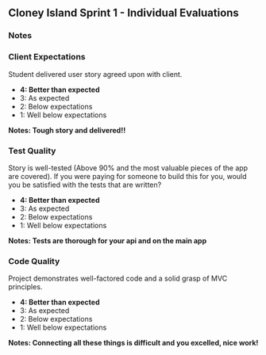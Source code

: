 ## Cloney Island Sprint 1 - Individual Evaluations

### Notes

### Client Expectations

Student delivered user story agreed upon with client.

- **4: Better than expected**
- 3: As expected
- 2: Below expectations
- 1: Well below expectations

**Notes: Tough story and delivered!!**

### Test Quality

Story is well-tested (Above 90% and the most valuable pieces of the app are covered). If you were paying for someone to build this for you, would you be satisfied with the tests that are written?

- **4: Better than expected**
- 3: As expected
- 2: Below expectations
- 1: Well below expectations

**Notes: Tests are thorough for your api and on the main app**

### Code Quality

Project demonstrates well-factored code and a solid grasp of MVC principles.

- **4: Better than expected**
- 3: As expected
- 2: Below expectations
- 1: Well below expectations

**Notes: Connecting all these things is difficult and you excelled, nice work!**
